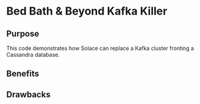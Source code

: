 # Bed Bath & Beyond Kafka Killer

## Purpose
This code demonstrates how Solace can replace a Kafka cluster fronting a Cassandra database.

## Benefits

## Drawbacks
